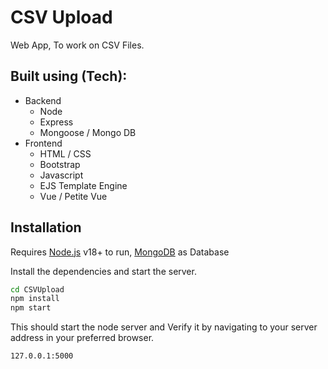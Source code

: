 # CSV Upload

Web App, To work on CSV Files.

## Built using (Tech):

- Backend
  - Node
  - Express
  - Mongoose / Mongo DB
- Frontend
  - HTML / CSS
  - Bootstrap
  - Javascript
  - EJS Template Engine
  - Vue / Petite Vue

## Installation

Requires [Node.js](https://nodejs.org/) v18+ to run,
[MongoDB](https://www.mongodb.com/docs/manual/tutorial/install-mongodb-on-ubuntu/) as Database

Install the dependencies and start the server.

```sh
cd CSVUpload
npm install
npm start
```

This should start the node server and Verify it by navigating to your server address in
your preferred browser.

```sh
127.0.0.1:5000
```
